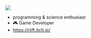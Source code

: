 <img src="http://cdn.sci-news.com/images/enlarge4/image_5608_2e-Jupiter.jpg">

- programming & science enthusiast
- 🎮 Game Developer
- https://riift.itch.io/
